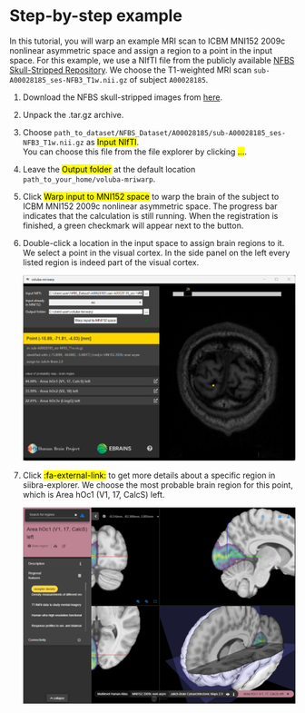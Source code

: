 # Step-by-step example

In this tutorial, you will warp an example MRI scan to ICBM MNI152 2009c nonlinear asymmetric space and assign a region to a point in the input space. For this example, we use a NIfTI file from the publicly available [NFBS Skull-Stripped Repository](http://preprocessed-connectomes-project.org/NFB_skullstripped/). We choose the T1-weighted MRI scan `sub-A00028185_ses-NFB3_T1w.nii.gz` of subject `A00028185`.

1. Download the NFBS skull-stripped images from [here](http://preprocessed-connectomes-project.org/NFB_skullstripped/).
2. Unpack the .tar.gz archive.
3. Choose `path_to_dataset/NFBS_Dataset/A00028185/sub-A00028185_ses-NFB3_T1w.nii.gz` as <mark>Input NIfTI</mark>.  
You can choose this file from the file explorer by clicking <mark>...</mark>.
4. Leave the <mark>Output folder</mark> at the default location `path_to_your_home/voluba-mriwarp`.
5. Click <mark>Warp input to MNI152 space</mark> to warp the brain of the subject to ICBM MNI152 2009c nonlinear asymmetric space. The progress bar indicates that the calculation is still running. When the registration is finished, a green checkmark will appear next to the button.
6. Double-click a location in the input space to assign brain regions to it. We select a point in the visual cortex. In the side panel on the left every listed region is indeed part of the visual cortex.

    ![image](images/tutorial.png)

7. Click <mark>:fa-external-link:</mark> to get more details about a specific region in siibra-explorer. We choose the most probable brain region for this point, which is Area hOc1 (V1, 17, CalcS) left.

    ![image](images/hOc1.png)
